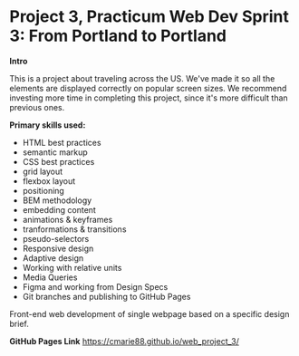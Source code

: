 # Project 3, Practicum Web Dev Sprint 3: From Portland to Portland

**Intro**

This is a project about traveling across the US. We've made it so all the elements are displayed correctly on popular screen sizes. We recommend investing more time in completing this project, since it's more difficult than previous ones.
  
**Primary skills used:**
* HTML best practices
* semantic markup
* CSS best practices
* grid layout
* flexbox layout  
* positioning
* BEM methodology    
* embedding content  
* animations & keyframes  
* tranformations & transitions  
* pseudo-selectors   
* Responsive design
* Adaptive design
* Working with relative units
* Media Queries
* Figma and working from Design Specs
* Git branches and publishing to GitHub Pages
   
Front-end web development of single webpage based on a specific design brief.    

**GitHub Pages Link**
https://cmarie88.github.io/web_project_3/
